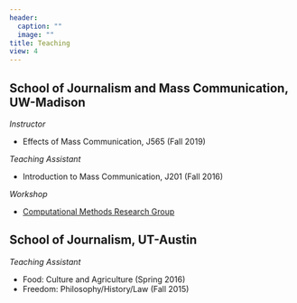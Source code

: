 ```yaml
---
header:
  caption: ""
  image: ""
title: Teaching
view: 4
---
```



<h2>School of Journalism and Mass Communication, UW-Madison</h2>

_Instructor_
+ Effects of Mass Communication, J565 (Fall 2019)

_Teaching Assistant_
+ Introduction to Mass Communication, J201 (Fall 2016)

_Workshop_
+ [Computational Methods Research Group](https://computational.journalism.wisc.edu)

<h2>School of Journalism, UT-Austin</h2>

_Teaching Assistant_
+ Food: Culture and Agriculture (Spring 2016)
+ Freedom: Philosophy/History/Law (Fall 2015)

